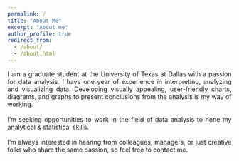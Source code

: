 ```yaml
---
permalink: /
title: "About Me"
excerpt: "About me"
author_profile: true
redirect_from: 
  - /about/
  - /about.html
---
```


<div style="text-align: justify">
I am a graduate student at the University of Texas at Dallas with a passion for data analysis. I have one year of experience in interpreting, analyzing and visualizing data. Developing visually appealing, user-friendly charts, diagrams, and graphs to present conclusions from the analysis is my way of working.
<br/><br/>
I’m seeking opportunities to work in the field of data analysis to hone my analytical & statistical skills.
<br/><br/>
I’m always interested in hearing from colleagues, managers, or just creative folks who share the same passion, so feel free to contact me.
</div>